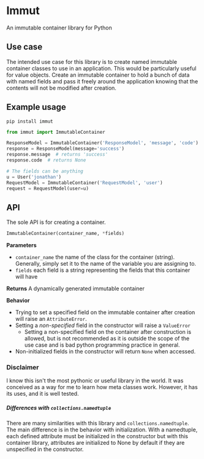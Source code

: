 # Immut
An immutable container library for Python

## Use case
The intended use case for this library is to create named immutable container classes
to use in an application. This would be particularly useful for value objects. Create
an immutable container to hold a bunch of data with named fields and pass it freely
around the application knowing that the contents will not be modified after creation.


## Example usage
```
pip install immut
```

```python
from immut import ImmutableContainer

ResponseModel = ImmutableContainer('ResponseModel', 'message', 'code')
response = ResponseModel(message='success')
response.message  # returns 'success'
response.code  # returns None

# The fields can be anything
u = User('jonathan')
RequestModel = ImmutableContainer('RequestModel', 'user')
request = RequestModel(user=u)
```


## API
The sole API is for creating a container.

```python
ImmutableContainer(container_name, *fields)
```

**Parameters**
* `container_name` the name of the class for the container (string). Generally, simply set it to the name of the variable
you are assigning to.
* `fields` each field is a string representing the fields that this container will have

**Returns**
A dynamically generated immutable container

**Behavior**
* Trying to set a specified field on the immutable container after creation will raise an `AttributeError`.
* Setting a *non-specified* field in the constructor will raise a `ValueError`
  * Setting a non-specified field on the container after construction is allowed, but is not recommended as it is
  outside the scope of the use case and is bad python programming practice in general.
* Non-initialized fields in the constructor will return `None` when accessed.


### Disclaimer
I know this isn't the most pythonic or useful library in the world. It was conceived
as a way for me to learn how meta classes work. However, it has its uses, and it is
well tested.

##### Differences with `collections.namedtuple`
There are many similarities with this library and `collections.namedtuple`. The main difference is in the behavior with initialization. With a namedtuple, each defined attribute must be initialized in the constructor but with this container library, attributes are initialized to None by default if they are unspecified in the constructor.
